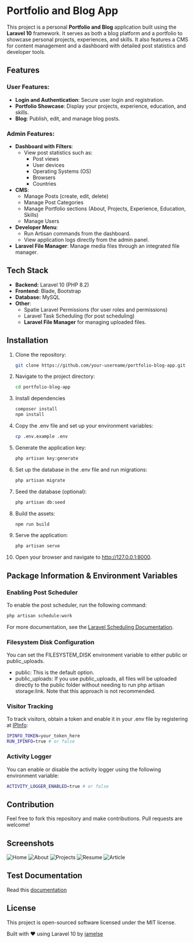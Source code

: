 # Portfolio and Blog App

This project is a personal **Portfolio and Blog** application built using the **Laravel 10** framework. It serves as both a blog platform and a portfolio to showcase personal projects, experiences, and skills. It also features a CMS for content management and a dashboard with detailed post statistics and developer tools.

## Features

### User Features:
- **Login and Authentication**: Secure user login and registration.
- **Portfolio Showcase**: Display your projects, experience, education, and skills.
- **Blog**: Publish, edit, and manage blog posts.

### Admin Features:
- **Dashboard with Filters**:
  - View post statistics such as:
    - Post views
    - User devices
    - Operating Systems (OS)
    - Browsers
    - Countries
- **CMS**:
  - Manage Posts (create, edit, delete)
  - Manage Post Categories
  - Manage Portfolio sections (About, Projects, Experience, Education, Skills)
  - Manage Users
- **Developer Menu**:
  - Run Artisan commands from the dashboard.
  - View application logs directly from the admin panel.
- **Laravel File Manager**: Manage media files through an integrated file manager.

## Tech Stack

- **Backend:** Laravel 10 (PHP 8.2)
- **Frontend:** Blade, Bootstrap
- **Database:** MySQL
- **Other**:
  - Spatie Laravel Permissions (for user roles and permissions)
  - Laravel Task Scheduling (for post scheduling)
  - **Laravel File Manager** for managing uploaded files.

## Installation

1. Clone the repository:
   ```bash
   git clone https://github.com/your-username/portfolio-blog-app.git

2. Navigate to the project directory:
   ```bash
   cd portfolio-blog-app

3. Install dependencies
   ```bash
   composer install
   npm install

4. Copy the .env file and set up your environment variables:
   ```bash
   cp .env.example .env

5. Generate the application key:
   ```bash
   php artisan key:generate

6. Set up the database in the .env file and run migrations:
   ```bash
   php artisan migrate

7. Seed the database (optional):
   ```bash
   php artisan db:seed

8. Build the assets:
   ```bash
   npm run build

9. Serve the application:
   ```bash
   php artisan serve

10. Open your browser and navigate to http://127.0.0.1:8000.

## Package Information & Environment Variables

### Enabling Post Scheduler

To enable the post scheduler, run the following command:
   ```bash
   php artisan schedule:work
   ```
For more documentation, see the [Laravel Scheduling Documentation](https://laravel.com/docs/10.x/scheduling).

### Filesystem Disk Configuration

You can set the FILESYSTEM_DISK environment variable to either public or public_uploads.

- public: This is the default option.
- public_uploads: If you use public_uploads, all files will be uploaded directly to the public folder without needing to run php artisan storage:link. Note that this approach is not recommended.

### Visitor Tracking

To track visitors, obtain a token and enable it in your .env file by registering at [IPInfo](https://ipinfo.io/):

   ```bash
   IPINFO_TOKEN=your_token_here
   RUN_IPINFO=true # or false
   ```

### Activity Logger

You can enable or disable the activity logger using the following environment variable:

   ```bash
   ACTIVITY_LOGGER_ENABLED=true # or false
   ```

## Contribution

Feel free to fork this repository and make contributions. Pull requests are welcome!

## Screenshots

![Home](screenshots/home.jpg)
![About](screenshots/about.png)
![Projects](screenshots/projects.png)
![Resume](screenshots/resume.png)
![Article](screenshots/article.png)


## Test Documentation

Read this [documentation](https://respected-parcel-4a2.notion.site/Portofolio-Blog-App-Test-Scenario-Documentation-15e23b7a88f080089fe0d74c923b3f37)

## License

This project is open-sourced software licensed under the MIT license.

Built with ❤️ using Laravel 10 by [iamelse](https://www.linkedin.com/in/iamelse/)